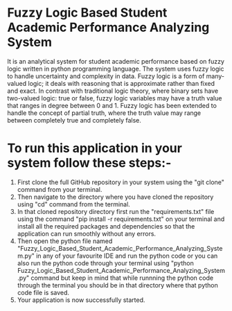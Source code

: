 # Fuzzy Logic Based Student Academic Performance Analyzing System

It is an analytical system for student academic performance based on fuzzy logic written in python programming language. The system uses fuzzy logic to handle uncertainty and complexity in data. Fuzzy logic is a form of many-valued logic; it deals with reasoning that is approximate rather than fixed and exact. In contrast with traditional logic theory, where binary sets have two-valued logic: true or false, fuzzy logic variables may have a truth value that ranges in degree between 0 and 1. Fuzzy logic has been extended to handle the concept of partial truth, where the truth value may range between completely true and completely false.

# To run this application in your system follow these steps:-

1. First clone the full GitHub repository in your system using the "git clone" command from your terminal.
2. Then navigate to the directory where you have cloned the repository using "cd" command from the terminal.
3.  In that cloned repository directory first run the "requirements.txt" file using the command "pip install -r requirements.txt" on your terminal and install all the required packages and dependencies so that the application can run smoothly without any errors.
4. Then open the python file named "Fuzzy_Logic_Based_Student_Academic_Performance_Analyzing_System.py" in any of your favourite IDE and run the python code or you can also run the python code through your terminal using "python Fuzzy_Logic_Based_Student_Academic_Performance_Analyzing_System.py" command but keep in mind that while runnning the python code through the terminal you should be in that directory where that python code file is saved.
5. Your application is now successfully started.
